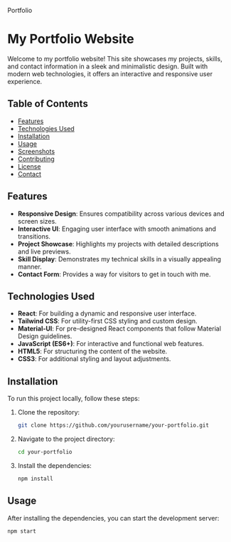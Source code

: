 Portfolio

# My Portfolio Website

Welcome to my portfolio website! This site showcases my projects, skills, and contact information in a sleek and minimalistic design. Built with modern web technologies, it offers an interactive and responsive user experience.

## Table of Contents

- [Features](#features)
- [Technologies Used](#technologies-used)
- [Installation](#installation)
- [Usage](#usage)
- [Screenshots](#screenshots)
- [Contributing](#contributing)
- [License](#license)
- [Contact](#contact)

## Features

- **Responsive Design**: Ensures compatibility across various devices and screen sizes.
- **Interactive UI**: Engaging user interface with smooth animations and transitions.
- **Project Showcase**: Highlights my projects with detailed descriptions and live previews.
- **Skill Display**: Demonstrates my technical skills in a visually appealing manner.
- **Contact Form**: Provides a way for visitors to get in touch with me.

## Technologies Used

- **React**: For building a dynamic and responsive user interface.
- **Tailwind CSS**: For utility-first CSS styling and custom design.
- **Material-UI**: For pre-designed React components that follow Material Design guidelines.
- **JavaScript (ES6+)**: For interactive and functional web features.
- **HTML5**: For structuring the content of the website.
- **CSS3**: For additional styling and layout adjustments.

## Installation

To run this project locally, follow these steps:

1. Clone the repository:
   ```bash
   git clone https://github.com/yourusername/your-portfolio.git
   ```
2. Navigate to the project directory:
   ```bash
   cd your-portfolio
   ```
3. Install the dependencies:
   ```bash
   npm install
   ```

## Usage

After installing the dependencies, you can start the development server:

```bash
npm start
```

